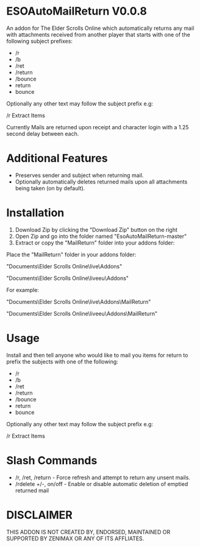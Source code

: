 ESOAutoMailReturn V0.0.8
=============

An addon for The Elder Scrolls Online which automatically returns any mail with attachments received from another player that starts with one of the following subject prefixes:

* /r
* /b
* /ret 
* /return
* /bounce
* return
* bounce 

Optionally any other text may follow the subject prefix e.g:

/r Extract Items

Currently Mails are returned upon receipt and character login with a 1.25 second delay between each.

Additional Features
=============

* Preserves sender and subject when returning mail.
* Optionally automatically deletes returned mails upon all attachments being taken (on by default). 

Installation
=============

1. Download Zip by clicking the "Download Zip" button on the right
2. Open Zip and go into the folder named "EsoAutoMailReturn-master"
3. Extract or copy the "MailReturn" folder into your addons folder:

Place the "MailReturn" folder in your addons folder:

"Documents\Elder Scrolls Online\live\Addons"

"Documents\Elder Scrolls Online\liveeu\Addons"

For example:

"Documents\Elder Scrolls Online\live\Addons\MailReturn"

"Documents\Elder Scrolls Online\liveeu\Addons\MailReturn"

Usage
=============
Install and then tell anyone who would like to mail you items for return to prefix the subjects with one of the following: 

* /r
* /b
* /ret 
* /return
* /bounce
* return
* bounce 

Optionally any other text may follow the subject prefix e.g:

/r Extract Items

Slash Commands
=============

* /r, /ret, /return - Force refresh and attempt to return any unsent mails.
* /rdelete +/-, on/off - Enable or disable automatic deletion of emptied returned mail 

DISCLAIMER
=============
THIS ADDON IS NOT CREATED BY, ENDORSED, MAINTAINED OR SUPPORTED BY ZENIMAX OR ANY OF ITS AFFLIATES.